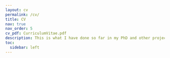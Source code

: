 ```yaml
---
layout: cv
permalink: /cv/
title: CV
nav: true
nav_order: 5
cv_pdf: CurriculumVitae.pdf
description: This is what I have done so far in my PhD and other projects.
toc:
  sidebar: left
---
```

